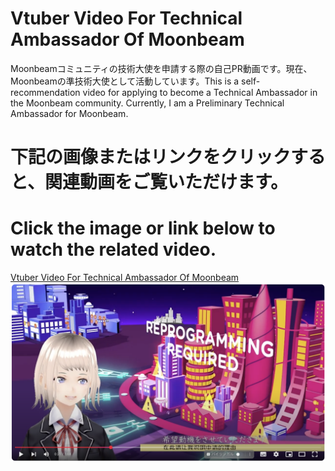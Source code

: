 # Vtuber Video For Technical Ambassador Of Moonbeam
Moonbeamコミュニティの技術大使を申請する際の自己PR動画です。現在、Moonbeamの準技術大使として活動しています。This is a self-recommendation video for applying to become a Technical Ambassador in the Moonbeam community. Currently, I am a Preliminary Technical Ambassador for Moonbeam.

# 下記の画像またはリンクをクリックすると、関連動画をご覧いただけます。
# Click the image or link below to watch the related video.
[Vtuber Video For Technical Ambassador Of Moonbeam](https://www.youtube.com/watch?v=KQTaTnSiD7I)
[![Watch Video](page.png)](https://www.youtube.com/watch?v=KQTaTnSiD7I)
